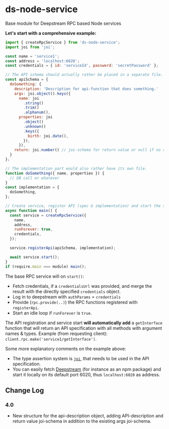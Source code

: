 # ds-node-service

Base module for Deepstream RPC based Node services

**Let's start with a comprehensive example:**

```js
import { createRpcService } from 'ds-node-service';
import joi from 'joi';

const name = 'service1';
const address = 'localhost:6020';
const credentials = { id: 'serviceId', password: 'secretPassword' };

// The API schema should actually rather be placed in a separate file.
const apiSchema = {
  doSomething: {
    description: 'Description for api-function that does something.'
    args: joi.object().keys({
      name: joi
        .string()
        .trim()
        .alphanum(),
      properties: joi
        .object()
        .unknown()
        .keys({
          birth: joi.date(),
        }),
      }),
    return: joi.number() // joi-schema for return value or null if no return value
  }
};

// The implementation part would also rather have its own file.
function doSomething({ name, properties }) {
  // DB call or whatever
}
const implementation = {
  doSomething,
};

// Create service, register API (spec & implementation) and start the service.
async function main() {
  const service = createRpcService({
    name,
    address,
    runForever: true,
    credentials,
  });

  service.registerApi(apiSchema, implementation);

  await service.start();
}
if (require.main === module) main();
```

The base RPC service will on `start()`:

- Fetch credentials, if a `credentialsUrl` was provided, and merge the result with the directly specified `credentials` object.
- Log in to deepstream with `authParams` = `credentials`
- Provide (`rpc.provide(..)`) the RPC functions registered with `registerApi`.
- Start an idle loop if `runForever` is `true`.

The API registration and service start **will automatically add** a `getInterface` function that will return an API specification with all methods with argument names & types. Example (from requesting client): `client.rpc.make('service1/getInterface')`.

Some more explanatory comments on the example above:

- The type assertion system is [`joi`](https://www.npmjs.com/package/joi), that needs to be used in the API specification.
- You can easily fetch [Deepstream](http://deepstream.io) (for instance as an npm package) and start it locally on its default port 6020, thus `localhost:6020` as address.

## Change Log

### 4.0

- New structure for the api-description object, adding API-description and return value joi-schema in addition to the existing args joi-schema.
